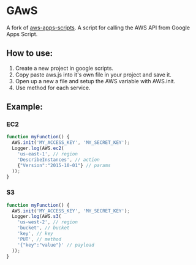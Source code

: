 # GAwS
A fork of [aws-apps-scripts](https://github.com/smithy545/aws-apps-scripts).
A script for calling the AWS API from Google Apps Script.

## How to use:

1. Create a new project in google scripts.
2. Copy paste aws.js into it's own file in your project and save it.
3. Open up a new a file and setup the AWS variable with AWS.init.
4. Use method for each service.

## Example:
### EC2

```javascript
function myFunction() {
  AWS.init('MY_ACCESS_KEY', 'MY_SECRET_KEY');
  Logger.log(AWS.ec2(
    'us-east-1', // region
    'DescribeInstances', // action
    {"Version":"2015-10-01"} // params
  ));
}
```

### S3
```javascript
function myFunction() {
  AWS.init('MY_ACCESS_KEY', 'MY_SECRET_KEY');
  Logger.log(AWS.s3(
    'us-west-2', // region
    'bucket', // bucket
    'key', // key
    'PUT', // method
    '{"key":"value"}' // payload
  ));
}
```
